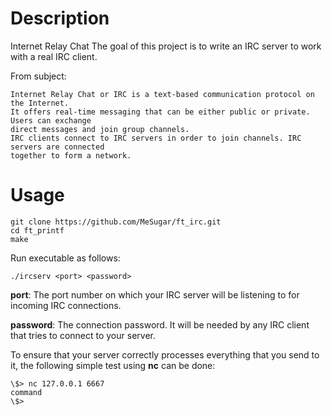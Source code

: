 # Description

Internet Relay Chat
The goal of this project is to write an IRC server to work with a real IRC client.

From subject:
```
Internet Relay Chat or IRC is a text-based communication protocol on the Internet.
It offers real-time messaging that can be either public or private. Users can exchange
direct messages and join group channels.
IRC clients connect to IRC servers in order to join channels. IRC servers are connected
together to form a network.
```

# Usage
```
git clone https://github.com/MeSugar/ft_irc.git
cd ft_printf
make
```

Run executable as follows:
```
./ircserv <port> <password>
```

**port**: The port number on which your IRC server will be listening to for incoming IRC connections.

**password**: The connection password. It will be needed by any IRC client that tries to connect to your server.


To ensure that your server correctly processes everything that you send to it, the following simple test using **nc** can be done:
```
\$> nc 127.0.0.1 6667
command
\$>
```
